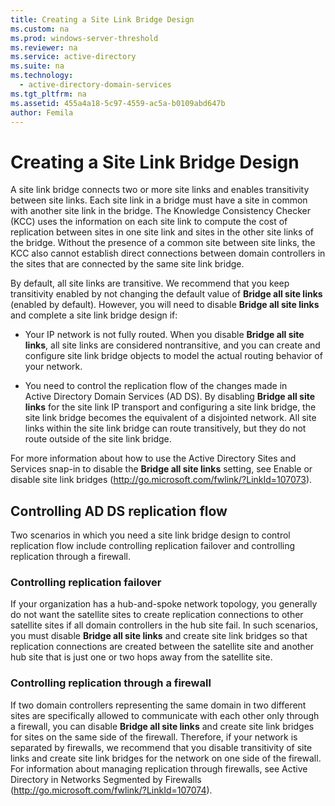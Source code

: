 ```yaml
---
title: Creating a Site Link Bridge Design
ms.custom: na
ms.prod: windows-server-threshold
ms.reviewer: na
ms.service: active-directory
ms.suite: na
ms.technology: 
  - active-directory-domain-services
ms.tgt_pltfrm: na
ms.assetid: 455a4a18-5c97-4559-ac5a-b0109abd647b
author: Femila
---
```

# Creating a Site Link Bridge Design
A site link bridge connects two or more site links and enables transitivity between site links. Each site link in a bridge must have a site in common with another site link in the bridge. The Knowledge Consistency Checker \(KCC\) uses the information on each site link to compute the cost of replication between sites in one site link and sites in the other site links of the bridge. Without the presence of a common site between site links, the KCC also cannot establish direct connections between domain controllers in the sites that are connected by the same site link bridge.  
  
By default, all site links are transitive. We recommend that you keep transitivity enabled by not changing the default value of **Bridge all site links** \(enabled by default\). However, you will need to disable **Bridge all site links** and complete a site link bridge design if:  
  
-   Your IP network is not fully routed. When you disable **Bridge all site links**, all site links are considered nontransitive, and you can create and configure site link bridge objects to model the actual routing behavior of your network.  
  
-   You need to control the replication flow of the changes made in Active Directory Domain Services \(AD DS\). By disabling **Bridge all site links** for the site link IP transport and configuring a site link bridge, the site link bridge becomes the equivalent of a disjointed network. All site links within the site link bridge can route transitively, but they do not route outside of the site link bridge.  
  
For more information about how to use the Active Directory Sites and Services snap\-in to disable the **Bridge all site links** setting, see Enable or disable site link bridges \([http:\/\/go.microsoft.com\/fwlink\/?LinkId\=107073](http://go.microsoft.com/fwlink/?LinkId=107073)\).  
  
## Controlling AD DS replication flow  
Two scenarios in which you need a site link bridge design to control replication flow include controlling replication failover and controlling replication through a firewall.  
  
### Controlling replication failover  
If your organization has a hub\-and\-spoke network topology, you generally do not want the satellite sites to create replication connections to other satellite sites if all domain controllers in the hub site fail. In such scenarios, you must disable **Bridge all site links** and create site link bridges so that replication connections are created between the satellite site and another hub site that is just one or two hops away from the satellite site.  
  
### Controlling replication through a firewall  
If two domain controllers representing the same domain in two different sites are specifically allowed to communicate with each other only through a firewall, you can disable **Bridge all site links** and create site link bridges for sites on the same side of the firewall. Therefore, if your network is separated by firewalls, we recommend that you disable transitivity of site links and create site link bridges for the network on one side of the firewall. For information about managing replication through firewalls, see Active Directory in Networks Segmented by Firewalls \([http:\/\/go.microsoft.com\/fwlink\/?LinkId\=107074](http://go.microsoft.com/fwlink/?LinkId=107074)\).  
  

